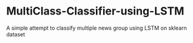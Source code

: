 # MultiClass-Classifier-using-LSTM
A simple attempt to classify multiple news group using LSTM on sklearn dataset
